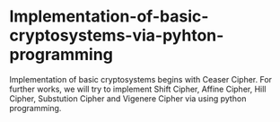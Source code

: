 # Implementation-of-basic-cryptosystems-via-pyhton-programming
Implementation of basic cryptosystems begins with Ceaser Cipher. For further works, we will try to implement Shift Cipher, Affine Cipher, Hill Cipher, Substution Cipher and Vigenere Cipher via using python programming.
